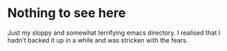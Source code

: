 # Nothing to see here

Just my sloppy and somewhat terrifying emacs directory. I realised
that I hadn't backed it up in a while and was stricken with the fears.
